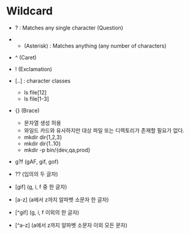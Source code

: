 # Wildcard

- ? : Matches any single character (Question)
- * (Asterisk) : Matches anything (any number of characters)
- ^ (Caret)
- ! (Exclamation)
- [..] : character classes
  - ls file[12]
  - ls file[1-3]
- {} (Brace)
  - 문자열 생성 허용
  - 와일드 카드와 유사하지만 대상 파일 또는 디렉토리가 존재할 필요가 없다.
  - mkdir dir{1,2,3}
  - mkdir dir{1..10}
  - mkdir -p bin/{dev,qa,prod}

- g?f (gAF, gif, gof)
- ?? (임의의 두 글자)
- [gif] (g, i, f 중 한 글자)
- [a-z] (a에서 z까지 알파벳 소문자 한 글자)
- [^gif] (g, i, f  이외의 한 글자)
- [^a-z] (a에서 z까지 알파벳 소문자 이외 모든 문자)

